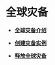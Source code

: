 # 全球灾备<a name="dcs-zh-ug-190123001"></a>

-   **[全球灾备介绍](全球灾备介绍.md)**  

-   **[创建灾备实例](创建灾备实例.md)**  

-   **[释放全球灾备](释放全球灾备.md)**  


